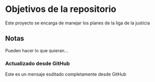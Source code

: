 # Objetivos de la repositorio

Este proyecto se encarga de manejar los planes de la liga de la justicia


## Notas
Pueden hacer lo que quieran...


### Actualizado desde GitHub
Este es un mensaje esditado completamente desde GitHub
